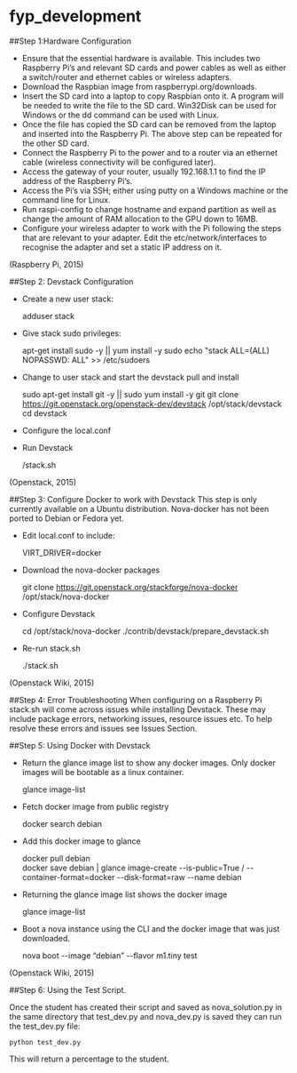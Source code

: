 # fyp_development
##Step 1:Hardware Configuration 
* Ensure that the essential hardware is available. This includes two Raspberry Pi’s and relevant SD cards and power cables as well as either a switch/router and ethernet cables or wireless adapters.
* Download the Raspbian image from raspberrypi.org/downloads.
* Insert the SD card into a laptop to copy Raspbian onto it. A program will be needed to write the file to the SD card. Win32Disk can be used for Windows or the dd command can be used with Linux. 
* Once the file has copied the SD card can be removed from the laptop and inserted into the Raspberry Pi. The above step can be repeated for the other SD card.
* Connect the Raspberry Pi to the power and to a router via an ethernet cable (wireless connectivity will be configured later).
* Access the gateway of your router, usually 192.168.1.1 to find the IP address of the Raspberry Pi’s. 
* Access the Pi’s via SSH; either using putty on a Windows machine or the command line for Linux. 
* Run raspi-config to change hostname and expand partition as well as change the amount of RAM allocation to the GPU down to 16MB. 
* Configure your wireless adapter to work with the Pi following the steps that are relevant to your adapter. Edit the etc/network/interfaces to recognise the adapter and set a static IP address on it.

(Raspberry Pi, 2015)
 
##Step 2: Devstack Configuration
* Create a new user stack:

	adduser stack
	
*  Give stack sudo privileges: 

	apt-get install sudo -y || yum install -y sudo
	echo "stack ALL=(ALL) NOPASSWD: ALL" >> /etc/sudoers
	
* Change to user stack and start the devstack pull and install
	
	sudo apt-get install git -y || sudo yum install -y git
	git clone https://git.openstack.org/openstack-dev/devstack /opt/stack/devstack
	cd devstack

* Configure the local.conf
* Run Devstack

	/stack.sh
	
(Openstack, 2015)

##Step 3: Configure Docker to work with Devstack
This step is only currently available on a Ubuntu distribution. Nova-docker has not been ported to Debian or Fedora yet.

* Edit local.conf to include:

	VIRT_DRIVER=docker

* Download the nova-docker packages

	git clone https://git.openstack.org/stackforge/nova-docker /opt/stack/nova-docker

* Configure Devstack

	cd /opt/stack/nova-docker
	./contrib/devstack/prepare_devstack.sh

* Re-run stack.sh

	./stack.sh

(Openstack Wiki, 2015)

##Step 4: Error Troubleshooting
When configuring on a Raspberry Pi stack.sh will come across issues while installing Devstack. These may include package errors, networking issues, resource issues etc. To help resolve these errors and issues see Issues Section.

##Step 5: Using Docker with Devstack
* Return the glance image list to show any docker images. Only docker images will be bootable as a linux container.

	glance image-list

* Fetch docker image from public registry

	docker search debian

* Add this docker image to glance

	docker pull debian	
	docker save debian | glance image-create --is-public=True /
	--container-format=docker --disk-format=raw --name debian

* Returning the glance image list shows the docker image
	
	glance image-list	

* Boot a nova instance using the CLI and the docker image that was just downloaded.

	nova boot --image “debian” --flavor m1.tiny test

(Openstack Wiki, 2015)

##Step 6: Using the Test Script.

Once the student has created their script and saved as nova_solution.py in the same directory that test_dev.py and nova_dev.py is saved they can run the test_dev.py file:

	python test_dev.py
	
This will return a percentage to the student.

